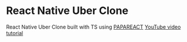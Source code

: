 # React Native Uber Clone

React Native Uber Clone built with TS using [PAPAREACT](https://www.papareact.com/) [YouTube video tutorial](https://www.youtube.com/watch?v=bvn_HYpix6s)

